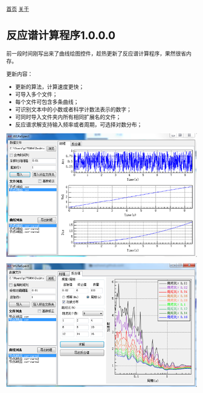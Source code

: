 [首页](https://wwl.today)  [关于](https://wwl.today/about.html) 

# 反应谱计算程序1.0.0.0

前一段时间刚写出来了曲线绘图控件，趁热更新了反应谱计算程序，果然很省内存。

更新内容：

* 更新的算法，计算速度更快；
* 可导入多个文件；
* 每个文件可包含多条曲线；
* 可识别文本中的小数或者科学计数法表示的数字；
* 可同时导入文件夹内所有相同扩展名的文件；
* 反应谱求解支持输入频率或者周期，可选择对数分布；

![image-20200317021720043](ReSpect.assets/image-20200317021720043.png)

![image-20200317021840864](ReSpect.assets/image-20200317021840864.png)